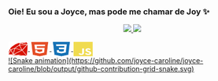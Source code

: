 ### Oie! Eu sou a Joyce, mas pode me chamar de Joy ✨

<div align="center">
  <a href="https://github.com/joyce-caroline">
  <img img  align =" center " src="https://github-readme-stats.vercel.app/api?username=joyce-caroline&show_icons=true&theme=radical&include_all_commits=true&count_private=true"/>
  <img img  align =" center " src="https://github-readme-stats.vercel.app/api/top-langs/?username=joyce-caroline&layout=compact&langs_count=7&theme=radical"/>
</div>
  
  <div style="display: inline_block"><br>
  <img align="center" alt="Ruby" height="30" width="40" src="https://raw.githubusercontent.com/devicons/devicon/master/icons/ruby/ruby-plain.svg">
  <img align="center" alt="html" height="30" width="40" src="https://raw.githubusercontent.com/devicons/devicon/master/icons/html5/html5-plain.svg">
  <img align="center" alt="css" height="30" width="40" src="https://raw.githubusercontent.com/devicons/devicon/master/icons/css3/css3-plain.svg">
  <img align="center" alt="Js" height="30" width="40" src="https://raw.githubusercontent.com/devicons/devicon/master/icons/javascript/javascript-plain.svg">

</div>
  
<div>
 ![Snake animation](https://github.com/joyce-caroline/joyce-caroline/blob/output/github-contribution-grid-snake.svg) 
</div>

